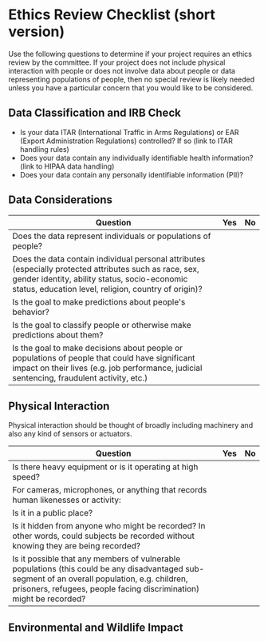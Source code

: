 # Ethics Review Checklist (short version)

Use the following questions to determine if your project requires an ethics review by the committee. If your project does not include physical interaction with people or does not involve data about people or data representing populations of people, then no special review is likely needed unless you have a particular concern that you would like to be considered.

## Data Classification and IRB Check

- Is your data ITAR (International Traffic in Arms Regulations) or EAR (Export Administration Regulations) controlled? If so (link to ITAR handling rules)
- Does your data contain any individually identifiable health information? (link to HIPAA data handling)
- Does your data contain any personally identifiable information (PII)?

## Data Considerations

| **Question** | **Yes** | **No** |
|---------------------------------|-----|----|
| Does the data represent individuals or populations of people? |  |  |
| Does the data contain individual personal attributes (especially protected attributes such as race, sex, gender identity, ability status, socio-economic status, education level, religion, country of origin)? |  |  |
| Is the goal to make predictions about people's behavior? |  |  |
| Is the goal to classify people or otherwise make predictions about them? |  |  |
| Is the goal to make decisions about people or populations of people that could have significant impact on their lives (e.g. job performance, judicial sentencing, fraudulent activity, etc.) |  |  |

## Physical Interaction

Physical interaction should be thought of broadly including machinery and also any kind of sensors or actuators.

| **Question** | **Yes** | **No** |
|---------------------------------|-----|----|
| Is there heavy equipment or is it operating at high speed?  |  |  |
| For cameras, microphones, or anything that records human likenesses or activity: |  |  |
| Is it in a public place? |  |  |
| Is it hidden from anyone who might be recorded? In other words, could subjects be recorded without knowing they are being recorded?  |  |  |
| Is it possible that any members of vulnerable populations (this could be any disadvantaged sub-segment of an overall population, e.g. children, prisoners, refugees, people facing discrimination) might be recorded?  |  |  |

## Environmental and Wildlife Impact
